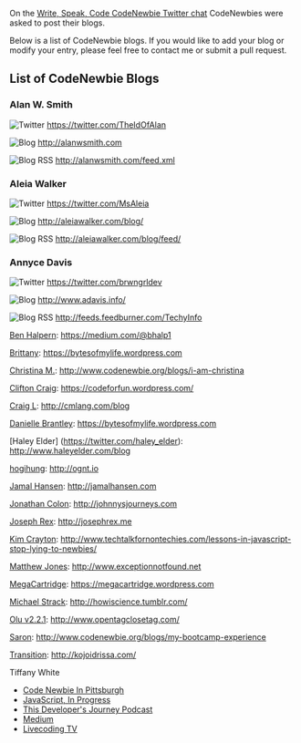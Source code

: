 On the [Write, Speak, Code CodeNewbie Twitter chat](https://storify.com/CodeNewbies/writing-speaking-coding) CodeNewbies were asked to post their blogs.

Below is a list of CodeNewbie blogs.  If you would like to add your blog or modify your entry, please feel free to contact me or submit a pull request.


## List of CodeNewbie Blogs

### Alan W. Smith

![Twitter](https://raw.githubusercontent.com/code-newbies/codenewbie-resources/master/images/icons/twitter.png)
https://twitter.com/TheIdOfAlan

![Blog](https://raw.githubusercontent.com/code-newbies/codenewbie-resources/master/images/icons/blog.png)
http://alanwsmith.com

![Blog RSS](https://raw.githubusercontent.com/code-newbies/codenewbie-resources/master/images/icons/feed.png)
http://alanwsmith.com/feed.xml


### Aleia Walker
![Twitter](https://raw.githubusercontent.com/code-newbies/codenewbie-resources/master/images/icons/twitter.png)
https://twitter.com/MsAleia

![Blog](https://raw.githubusercontent.com/code-newbies/codenewbie-resources/master/images/icons/blog.png)
http://aleiawalker.com/blog/

![Blog RSS](https://raw.githubusercontent.com/code-newbies/codenewbie-resources/master/images/icons/feed.png)
http://aleiawalker.com/blog/feed/


### Annyce Davis
![Twitter](https://raw.githubusercontent.com/code-newbies/codenewbie-resources/master/images/icons/twitter.png)
https://twitter.com/brwngrldev

![Blog](https://raw.githubusercontent.com/code-newbies/codenewbie-resources/master/images/icons/blog.png)
http://www.adavis.info/

![Blog RSS](https://raw.githubusercontent.com/code-newbies/codenewbie-resources/master/images/icons/feed.png)
http://feeds.feedburner.com/TechyInfo

[Ben Halpern](https://twitter.com/bhalp1): https://medium.com/@bhalp1

[Brittany](https://twitter.com/alicia_dumas): https://bytesofmylife.wordpress.com

[Christina M.](https://twitter.com/divinetechygirl): http://www.codenewbie.org/blogs/i-am-christina

[Clifton Craig](https://twitter.com/cliftonC76): https://codeforfun.wordpress.com/

[Craig L](https://twitter.com/cmlang42): http://cmlang.com/blog

[Danielle Brantley](https://twitter.com/daniebrant): https://bytesofmylife.wordpress.com

[Haley Elder] (https://twitter.com/haley_elder): http://www.haleyelder.com/blog

[hogihung](https://twitter.com/hogihung): http://ognt.io

[Jamal Hansen](https://twitter.com/jamahans): http://jamalhansen.com

[Jonathan Colon](https://twitter.com/jvcode): http://johnnysjourneys.com

[Joseph Rex](http://twitter.com/joerex101): http://josephrex.me

[Kim Crayton](https://twitter.com/KimCrayton1): http://www.techtalkfornontechies.com/lessons-in-javascript-stop-lying-to-newbies/

[Matthew Jones](https://twitter.com/ExceptionFound): http://www.exceptionnotfound.net

[MegaCartridge](https://twitter.com/megacartridge): https://megacartridge.wordpress.com

[Michael Strack](https://twitter.com/mixtrak): http://howiscience.tumblr.com/

[Olu v2.2.1](https://twitter.com/oluoluoxenfree): http://www.opentagclosetag.com/

[Saron](https://twitter.com/saronyitbarek): http://www.codenewbie.org/blogs/my-bootcamp-experience

[Transition](https://twitter.com/Transition): http://kojoidrissa.com/

Tiffany White

* [Code Newbie In Pittsburgh](http://helloburgh.me)
* [JavaScript, In Progress](https://twhite96.github.io)
* [This Developer's Journey Podcast](http://thisdevsjourney.com)
* [Medium](https://medium.com/@TiffanyW_412)
* [Livecoding TV](https://www.livecoding.tv/twhite96/)


